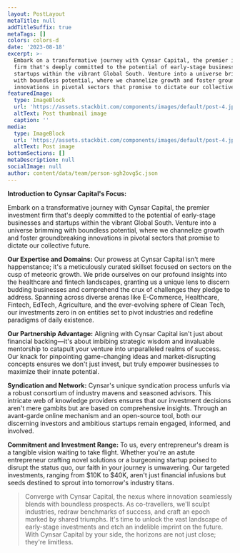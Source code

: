 ```yaml
---
layout: PostLayout
metaTitle: null
addTitleSuffix: true
metaTags: []
colors: colors-d
date: '2023-08-18'
excerpt: >-
  Embark on a transformative journey with Cynsar Capital, the premier investment
  firm that's deeply committed to the potential of early-stage businesses and
  startups within the vibrant Global South. Venture into a universe brimming
  with boundless potential, where we channelize growth and foster groundbreaking
  innovations in pivotal sectors that promise to dictate our collective future.
featuredImage:
  type: ImageBlock
  url: 'https://assets.stackbit.com/components/images/default/post-4.jpeg'
  altText: Post thumbnail image
  caption: ''
media:
  type: ImageBlock
  url: 'https://assets.stackbit.com/components/images/default/post-4.jpeg'
  altText: Post image
bottomSections: []
metaDescription: null
socialImage: null
author: content/data/team/person-sgh2ovg5c.json
---
```

**Introduction to Cynsar Capital's Focus:**

Embark on a transformative journey with Cynsar Capital, the premier investment firm that's deeply committed to the potential of early-stage businesses and startups within the vibrant Global South. Venture into a universe brimming with boundless potential, where we channelize growth and foster groundbreaking innovations in pivotal sectors that promise to dictate our collective future.

**Our Expertise and Domains:**
Our prowess at Cynsar Capital isn't mere happenstance; it's a meticulously curated skillset focused on sectors on the cusp of meteoric growth. We pride ourselves on our profound insights into the healthcare and fintech landscapes, granting us a unique lens to discern budding businesses and comprehend the crux of challenges they pledge to address. Spanning across diverse arenas like E-Commerce, Healthcare, Fintech, EdTech, Agriculture, and the ever-evolving sphere of Clean Tech, our investments zero in on entities set to pivot industries and redefine paradigms of daily existence.

**Our Partnership Advantage:**
Aligning with Cynsar Capital isn't just about financial backing—it's about imbibing strategic wisdom and invaluable mentorship to catapult your venture into unparalleled realms of success. Our knack for pinpointing game-changing ideas and market-disrupting concepts ensures we don't just invest, but truly empower businesses to maximize their innate potential.

**Syndication and Network:**
Cynsar's unique syndication process unfurls via a robust consortium of industry mavens and seasoned advisors. This intricate web of knowledge providers ensures that our investment decisions aren't mere gambits but are based on comprehensive insights. Through an avant-garde online mechanism and an open-source tool, both our discerning investors and ambitious startups remain engaged, informed, and involved.

**Commitment and Investment Range:**
To us, every entrepreneur's dream is a tangible vision waiting to take flight. Whether you're an astute entrepreneur crafting novel solutions or a burgeoning startup poised to disrupt the status quo, our faith in your journey is unwavering. Our targeted investments, ranging from $10K to $40K, aren't just financial infusions but seeds destined to sprout into tomorrow's industry titans.



> Converge with Cynsar Capital, the nexus where innovation seamlessly blends with boundless prospects. As co-travellers, we'll sculpt industries, redraw benchmarks of success, and craft an epoch marked by shared triumphs. It's time to unlock the vast landscape of early-stage investments and etch an indelible imprint on the future. With Cynsar Capital by your side, the horizons are not just close; they're limitless.

